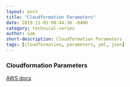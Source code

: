 ```yaml
---
layout: post
title: "Cloudformation Parameters"
date: 2019-11-05 08:44:38 -0400
category: technical-series
author: Sam
short-description: Cloudformation Parameters
tags: [cloudformation, parameters, yml, json]
---
```


### Cloudformation Parameters

[AWS docs](https://docs.aws.amazon.com/AWSCloudFormation/latest/UserGuide/parameters-section-structure.html)
